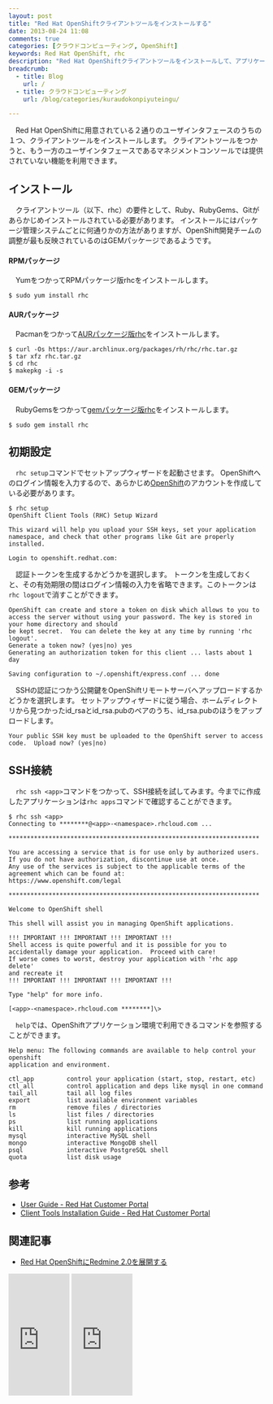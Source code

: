 ```yaml
---
layout: post
title: "Red Hat OpenShiftクライアントツールをインストールする"
date: 2013-08-24 11:08
comments: true
categories: [クラウドコンピューティング, OpenShift]
keywords: Red Hat OpenShift, rhc
description: "Red Hat OpenShiftクライアントツールをインストールして、アプリケーションのギアへSSH接続する手引きです。"
breadcrumb:
  - title: Blog
    url: /
  - title: クラウドコンピューティング
    url: /blog/categories/kuraudokonpiyuteingu/

---
```


　Red Hat OpenShiftに用意されている２通りのユーザインタフェースのうちの１つ、クライアントツールをインストールします。
クライアントツールをつかうと、もう一方のユーザインタフェースであるマネジメントコンソールでは提供されていない機能を利用できます。

<!-- more -->

## インストール

　クライアントツール（以下、rhc）の要件として、Ruby、RubyGems、Gitがあらかじめインストールされている必要があります。
インストールにはパッケージ管理システムごとに何通りかの方法がありますが、OpenShift開発チームの調整が最も反映されているのはGEMパッケージであるようです。

#### RPMパッケージ

　YumをつかってRPMパッケージ版rhcをインストールします。

    $ sudo yum install rhc

#### AURパッケージ

　Pacmanをつかって[AURパッケージ版rhc](https://aur.archlinux.org/packages/rhc/)をインストールします。

    $ curl -Os https://aur.archlinux.org/packages/rh/rhc/rhc.tar.gz
    $ tar xfz rhc.tar.gz
    $ cd rhc
    $ makepkg -i -s

#### GEMパッケージ

　RubyGemsをつかって[gemパッケージ版rhc](http://rubygems.org/gems/rhc)をインストールします。

    $ sudo gem install rhc

## 初期設定

　`rhc setup`コマンドでセットアップウィザードを起動させます。
OpenShiftへのログイン情報を入力するので、あらかじめ[OpenShift](http://openshift.redhat.com/)のアカウントを作成している必要があります。

    $ rhc setup
    OpenShift Client Tools (RHC) Setup Wizard

    This wizard will help you upload your SSH keys, set your application namespace, and check that other programs like Git are properly installed.

    Login to openshift.redhat.com: 

　認証トークンを生成するかどうかを選択します。
トークンを生成しておくと、その有効期限の間はログイン情報の入力を省略できます。このトークンは`rhc logout`で消すことができます。

    OpenShift can create and store a token on disk which allows to you to access the server without using your password. The key is stored in your home directory and should
    be kept secret.  You can delete the key at any time by running 'rhc logout'.
    Generate a token now? (yes|no) yes
    Generating an authorization token for this client ... lasts about 1 day

    Saving configuration to ~/.openshift/express.conf ... done

　SSHの認証につかう公開鍵をOpenShiftリモートサーバへアップロードするかどうかを選択します。
セットアップウィザードに従う場合、ホームディレクトリから見つかったid_rsaとid_rsa.pubのペアのうち、id_rsa.pubのほうをアップロードします。

    Your public SSH key must be uploaded to the OpenShift server to access code.  Upload now? (yes|no) 

## SSH接続

　`rhc ssh <app>`コマンドをつかって、SSH接続を試してみます。今までに作成したアプリケーションは`rhc apps`コマンドで確認することができます。

    $ rhc ssh <app>
    Connecting to ********@<app>-<namespace>.rhcloud.com ...

    *********************************************************************

    You are accessing a service that is for use only by authorized users.
    If you do not have authorization, discontinue use at once.
    Any use of the services is subject to the applicable terms of the
    agreement which can be found at:
    https://www.openshift.com/legal

    *********************************************************************

    Welcome to OpenShift shell

    This shell will assist you in managing OpenShift applications.

    !!! IMPORTANT !!! IMPORTANT !!! IMPORTANT !!!
    Shell access is quite powerful and it is possible for you to
    accidentally damage your application.  Proceed with care!
    If worse comes to worst, destroy your application with 'rhc app delete'
    and recreate it
    !!! IMPORTANT !!! IMPORTANT !!! IMPORTANT !!!

    Type "help" for more info.

    [<app>-<namespace>.rhcloud.com ********]\>

　`help`では、OpenShiftアプリケーション環境で利用できるコマンドを参照することができます。

    Help menu: The following commands are available to help control your openshift
    application and environment.

    ctl_app         control your application (start, stop, restart, etc)
    ctl_all         control application and deps like mysql in one command
    tail_all        tail all log files
    export          list available environment variables
    rm              remove files / directories
    ls              list files / directories
    ps              list running applications
    kill            kill running applications
    mysql           interactive MySQL shell
    mongo           interactive MongoDB shell
    psql            interactive PostgreSQL shell
    quota           list disk usage

## 参考

- [User Guide - Red Hat Customer Portal](https://access.redhat.com/site/documentation/en-US/OpenShift_Online/2.0/html/User_Guide/index.html)
- [Client Tools Installation Guide - Red Hat Customer Portal](https://access.redhat.com/site/documentation/en-US/OpenShift_Online/2.0/html/Client_Tools_Installation_Guide/index.html)

## 関連記事

- [Red Hat OpenShiftにRedmine 2.0を展開する](/blog/2013/08/24/deploying-redmine-2-dot-0-on-openshift/)

<iframe src="http://rcm-fe.amazon-adsystem.com/e/cm?lt1=_top&bc1=000000&IS2=1&bg1=FFFFFF&fc1=000000&lc1=0000FF&t=seijimomotobl-22&o=9&p=8&l=as4&m=amazon&f=ifr&ref=ss_til&asins=4798121622" style="width:120px;height:240px;" scrolling="no" marginwidth="0" marginheight="0" frameborder="0"></iframe>
<iframe src="http://rcm-fe.amazon-adsystem.com/e/cm?lt1=_top&bc1=000000&IS2=1&bg1=FFFFFF&fc1=000000&lc1=0000FF&t=seijimomotobl-22&o=9&p=8&l=as4&m=amazon&f=ifr&ref=ss_til&asins=4798034401" style="width:120px;height:240px;" scrolling="no" marginwidth="0" marginheight="0" frameborder="0"></iframe>
